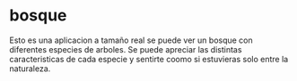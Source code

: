 # bosque
Esto es una aplicacion a tamaño real se puede ver un bosque con diferentes especies de arboles. Se puede apreciar las distintas caracteristicas de cada especie y sentirte coomo si estuvieras solo entre la naturaleza.




